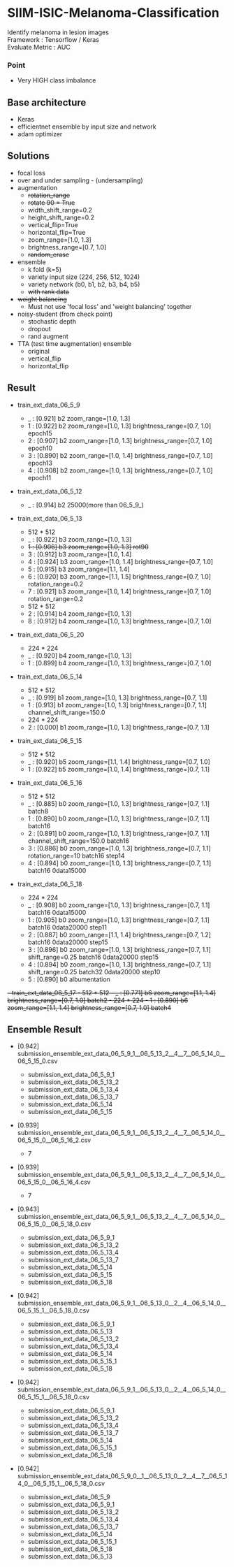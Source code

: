 # SIIM-ISIC-Melanoma-Classification
Identify melanoma in lesion images  
Framework : Tensorflow / Keras  
Evaluate Metric : AUC
### Point
- Very HIGH class imbalance
 

## Base architecture
- Keras
- efficientnet ensemble by input size and network
- adam optimizer  


## Solutions  
- focal loss  
- over and under sampling - (undersampling)  
- augmentation  
  * ~~rotation_range~~
  * ~~rotate 90 = True~~
  * width_shift_range=0.2
  * height_shift_range=0.2
  * vertical_flip=True
  * horizontal_flip=True
  * zoom_range=[1.0, 1.3]
  * brightness_range=[0.7, 1.0]
  * ~~random_erase~~
- ensemble
  * k fold (k=5)
  * variety input size (224, 256, 512, 1024)
  * variety network (b0, b1, b2, b3, b4, b5)
  * ~~with rank data~~
- ~~weight balancing~~
  * Must not use 'focal loss' and 'weight balancing' together
- noisy-student (from check point)
  * stochastic depth
  * dropout
  * rand augment
- TTA (test time augmentation) ensemble
  * original
  * vertical_flip
  * horizontal_flip


## Result
- train_ext_data_06_5_9
    - _ : [0.921] b2 zoom_range=[1.0, 1.3]    
    - 1 : [0.922] b2 zoom_range=[1.0, 1.3] brightness_range=[0.7, 1.0] epoch15
    - 2 : [0.907] b2 zoom_range=[1.0, 1.3] brightness_range=[0.7, 1.0] epoch10
    - 3 : [0.890] b2 zoom_range=[1.0, 1.4] brightness_range=[0.7, 1.0] epoch13
    - 4 : [0.908] b2 zoom_range=[1.0, 1.3] brightness_range=[0.7, 1.0] epoch11
- train_ext_data_06_5_12  
    - _ : [0.914] b2 25000(more than 06_5_9_)
    
- train_ext_data_06_5_13  
    - 512 * 512
    - _ : [0.922] b3 zoom_range=[1.0, 1.3]  
    - ~~1 : [0.906] b3 zoom_range=[1.0, 1.3] rot90~~
    - 3 : [0.912] b3 zoom_range=[1.0, 1.4]  
    - 4 : [0.924] b3 zoom_range=[1.0, 1.4] brightness_range=[0.7, 1.0]   
    - 5 : [0.915] b3 zoom_range=[1.1, 1.4]  
    - 6 : [0.920] b3 zoom_range=[1.1, 1.5] brightness_range=[0.7, 1.0] rotation_range=0.2  
    - 7 : [0.921] b3 zoom_range=[1.0, 1.4] brightness_range=[0.7, 1.0] rotation_range=0.2   
    - 512 * 512
    - 2 : [0.914] b4 zoom_range=[1.0, 1.3]
    - 8 : [0.912] b4 zoom_range=[1.0, 1.3] brightness_range=[0.7, 1.0]   
- train_ext_data_06_5_20
    - 224 * 224   
    - _ : [0.920] b4 zoom_range=[1.0, 1.3] 
    - 1 : [0.899] b4 zoom_range=[1.0, 1.3] brightness_range=[0.7, 1.0]   
    
- train_ext_data_06_5_14
    - 512 * 512
    - _ : [0.919] b1 zoom_range=[1.0, 1.3] brightness_range=[0.7, 1.1]
    - 1 : [0.913] b1 zoom_range=[1.0, 1.3] brightness_range=[0.7, 1.1] channel_shift_range=150.0
    - 224 * 224   
    - 2 : [0.000] b1 zoom_range=[1.0, 1.3] brightness_range=[0.7, 1.1]

- train_ext_data_06_5_15
    - 512 * 512
    - _ : [0.920] b5 zoom_range=[1.1, 1.4] brightness_range=[0.7, 1.0]
    - 1 : [0.922] b5 zoom_range=[1.0, 1.4] brightness_range=[0.7, 1.1]

- train_ext_data_06_5_16
    - 512 * 512
    - _ : [0.885] b0 zoom_range=[1.0, 1.3] brightness_range=[0.7, 1.1] batch8
    - 1 : [0.890] b0 zoom_range=[1.0, 1.3] brightness_range=[0.7, 1.1] batch16
    - 2 : [0.891] b0 zoom_range=[1.0, 1.3] brightness_range=[0.7, 1.1] channel_shift_range=150.0 batch16
    - 3 : [0.886] b0 zoom_range=[1.0, 1.3] brightness_range=[0.7, 1.1] rotation_range=10 batch16 step14
    - 4 : [0.894] b0 zoom_range=[1.0, 1.3] brightness_range=[0.7, 1.1] batch16 0data15000
- train_ext_data_06_5_18
    - 224 * 224   
    - _ : [0.908] b0 zoom_range=[1.0, 1.3] brightness_range=[0.7, 1.1] batch16 0data15000
    - 1 : [0.905] b0 zoom_range=[1.0, 1.3] brightness_range=[0.7, 1.1] batch16 0data20000 step11
    - 2 : [0.887] b0 zoom_range=[1.1, 1.4] brightness_range=[0.7, 1.2] batch16 0data20000 step15
    - 3 : [0.896] b0 zoom_range=[1.0, 1.3] brightness_range=[0.7, 1.1] shift_range=0.25 batch16 0data20000 step15     
    - 4 : [0.894] b0 zoom_range=[1.0, 1.3] brightness_range=[0.7, 1.1] shift_range=0.25 batch32 0data20000 step10     
    - 5 : [0.890] b0 albumentation   

~~- train_ext_data_06_5_17
    - 512 * 512
    - _ : [0.771] b6 zoom_range=[1.1, 1.4] brightness_range=[0.7, 1.0] batch2
    - 224 * 224
    - 1 : [0.890] b6 zoom_range=[1.1, 1.4] brightness_range=[0.7, 1.0] batch4~~

    
  
## Ensemble Result  
- [0.942] submission_ensemble_ext_data_06_5_9_1__06_5_13_2__4__7__06_5_14_0__06_5_15_0.csv
    - submission_ext_data_06_5_9_1
    - submission_ext_data_06_5_13_2
    - submission_ext_data_06_5_13_4
    - submission_ext_data_06_5_13_7
    - submission_ext_data_06_5_14
    - submission_ext_data_06_5_15

- [0.939] submission_ensemble_ext_data_06_5_9_1__06_5_13_2__4__7__06_5_14_0__06_5_15_0__06_5_16_2.csv
    - 7

- [0.939] submission_ensemble_ext_data_06_5_9_1__06_5_13_2__4__7__06_5_14_0__06_5_15_0__06_5_16_4.csv
    - 7

- [0.943] submission_ensemble_ext_data_06_5_9_1__06_5_13_2__4__7__06_5_14_0__06_5_15_0__06_5_18_0.csv
    - submission_ext_data_06_5_9_1
    - submission_ext_data_06_5_13_2
    - submission_ext_data_06_5_13_4
    - submission_ext_data_06_5_13_7
    - submission_ext_data_06_5_14
    - submission_ext_data_06_5_15
    - submission_ext_data_06_5_18

- [0.942] submission_ensemble_ext_data_06_5_9_1__06_5_13_0__2__4__06_5_14_0__06_5_15_1__06_5_18_0.csv
    - submission_ext_data_06_5_9_1
    - submission_ext_data_06_5_13
    - submission_ext_data_06_5_13_2
    - submission_ext_data_06_5_13_4
    - submission_ext_data_06_5_14
    - submission_ext_data_06_5_15_1
    - submission_ext_data_06_5_18
    
- [0.942] submission_ensemble_ext_data_06_5_9_1__06_5_13_0__2__4__06_5_14_0__06_5_15_1__06_5_18_0.csv
    - submission_ext_data_06_5_9_1
    - submission_ext_data_06_5_13_2
    - submission_ext_data_06_5_13_4
    - submission_ext_data_06_5_13_7
    - submission_ext_data_06_5_14
    - submission_ext_data_06_5_15_1
    - submission_ext_data_06_5_18
    
- [0.942] submission_ensemble_ext_data_06_5_9_0__1__06_5_13_0__2__4__7__06_5_14_0__06_5_15_1__06_5_18_0.csv
    - submission_ext_data_06_5_9
    - submission_ext_data_06_5_9_1
    - submission_ext_data_06_5_13_2
    - submission_ext_data_06_5_13_4
    - submission_ext_data_06_5_13_7
    - submission_ext_data_06_5_14
    - submission_ext_data_06_5_15_1
    - submission_ext_data_06_5_18
    - submission_ext_data_06_5_13